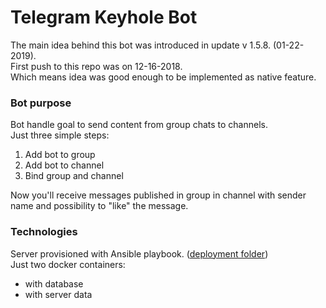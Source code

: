 # Telegram Keyhole Bot
The main idea behind this bot was introduced in update v 1.5.8. (01-22-2019).<br>
First push to this repo was on 12-16-2018.
<br>
Which means idea was good enough to be implemented as native feature.<br>

### Bot purpose
Bot handle goal to send content from group chats to channels.<br>
Just three simple steps:
1. Add bot to group
2. Add bot to channel
3. Bind group and channel

Now you'll receive messages published in group in channel with sender name and possibility to "like" the message.

### Technologies
Server provisioned with Ansible playbook. ([deployment folder](https://github.com/Sargon2234/chatkeyhole/tree/master/deployment))<br>
Just two docker containers:
- with database
- with server data
